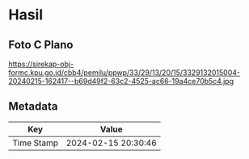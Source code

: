 # Hasil

## Foto C Plano

https://sirekap-obj-formc.kpu.go.id/cbb4/pemilu/ppwp/33/29/13/20/15/3329132015004-20240215-162417--b69d49f2-63c2-4525-ac66-19a4ce70b5c4.jpg


## Metadata

| Key        | Value               |
| ---------- | ------------------- |
| Time Stamp | 2024-02-15 20:30:46 |



